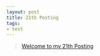 ```yaml
---
layout: post
title: 21th Posting
tags: 
- text
---
```


> [Welcome to my 21th Posting](https://janghan-kor.tistory.com/94)
